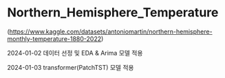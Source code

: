 # Northern_Hemisphere_Temperature
(https://www.kaggle.com/datasets/antoniomartin/northern-hemisphere-monthly-temperature-1880-2022)


2024-01-02 데이터 선정 및 EDA & Arima 모델 적용

2024-01-03 transformer(PatchTST) 모델 적용
